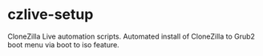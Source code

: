 # czlive-setup
CloneZilla Live automation scripts. Automated install of CloneZilla to Grub2 boot menu via boot to iso feature. 

